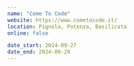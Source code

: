 ```yaml
---
name: "Come To Code"
website: https://www.cometocode.it/
location: Pignola, Potenza, Basilicata
online: false

date_start: 2024-09-27
date_end: 2024-09-29
---
```

